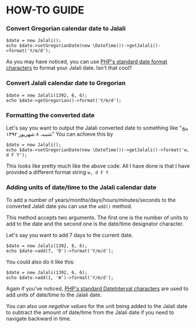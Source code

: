 # HOW-TO GUIDE 

### Convert Gregorian calendar date to Jalali

```
$date = new Jalali();
echo $date->setGregorianDate(new \DateTime())->getJalali()->format('Y/m/d');
```

As you may have noticed, you can use [PHP's standard date format characters](http://php.net/manual/en/function.date.php) to format your Jalali date. Isn't that cool?

### Convert Jalali calendar date to Gregorian

```
$date = new Jalali(1392, 6, 6);
echo $date->getGregorian()->format('Y/m/d');
```

### Formatting the converted date

Let's say you want to output the Jalali converted date to something like "پنج شنبه، ۸ شهریور ۱۳۹۲"
You can achieve this by 

```
$date = new Jalali();
echo $date->setGregorianDate(new \DateTime())->getJalali()->format('w, d F Y');
```

This looks like pretty much like the above code. All I have done is that I have provided a different format string ```w, d F Y```

### Adding units of date/time to the Jalali calendar date
To add a number of years/months/days/hours/minutes/seconds to the converted Jalali date you can use the ```add()``` method.

This method accepts two arguments. The first one is the number of units to add to the date and the second one is the date/time designator character.

Let's say you want to add 7 days to the current date.

```
$date = new Jalali(1392, 6, 6);
echo $date->add(7, 'D')->format('Y/m/d');
```

You could also do it like this:

```
$date = new Jalali(1392, 6, 6);
echo $date->add(1, 'W')->format('Y/m/d');
```

Again if you've noticed, [PHP's standard DateInterval characters](http://www.php.net/manual/en/dateinterval.construct.php) are used to add units of date/time to the Jalali date.

You can also use *negative values* for the unit being added to the Jalali date to subtract the amount of date/time from the Jalali date if you need to navigate backward in time.
